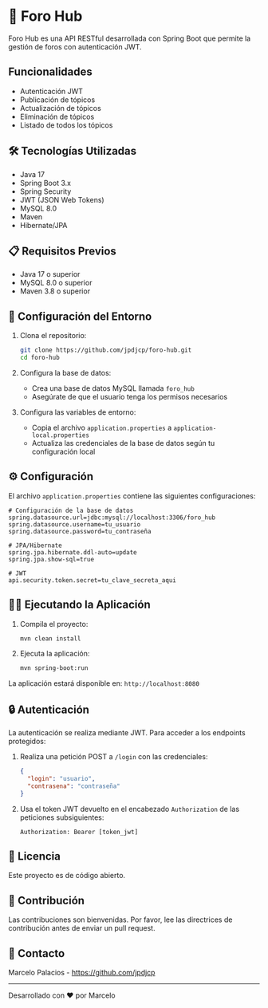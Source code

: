 # 🚀 Foro Hub

Foro Hub es una API RESTful desarrollada con Spring Boot que permite la gestión de foros con autenticación JWT.

## Funcionalidades

- Autenticación JWT
- Publicación de tópicos
- Actualización de tópicos
- Eliminación de tópicos
- Listado de todos los tópicos

## 🛠️ Tecnologías Utilizadas

- Java 17
- Spring Boot 3.x
- Spring Security
- JWT (JSON Web Tokens)
- MySQL 8.0
- Maven
- Hibernate/JPA

## 📋 Requisitos Previos

- Java 17 o superior
- MySQL 8.0 o superior
- Maven 3.8 o superior

## 🚀 Configuración del Entorno

1. Clona el repositorio:
   ```bash
   git clone https://github.com/jpdjcp/foro-hub.git
   cd foro-hub
   ```

2. Configura la base de datos:
   - Crea una base de datos MySQL llamada `foro_hub`
   - Asegúrate de que el usuario tenga los permisos necesarios

3. Configura las variables de entorno:
   - Copia el archivo `application.properties` a `application-local.properties`
   - Actualiza las credenciales de la base de datos según tu configuración local

## ⚙️ Configuración

El archivo `application.properties` contiene las siguientes configuraciones:

```properties
# Configuración de la base de datos
spring.datasource.url=jdbc:mysql://localhost:3306/foro_hub
spring.datasource.username=tu_usuario
spring.datasource.password=tu_contraseña

# JPA/Hibernate
spring.jpa.hibernate.ddl-auto=update
spring.jpa.show-sql=true

# JWT
api.security.token.secret=tu_clave_secreta_aqui
```

## 🏃‍♂️ Ejecutando la Aplicación

1. Compila el proyecto:
   ```bash
   mvn clean install
   ```

2. Ejecuta la aplicación:
   ```bash
   mvn spring-boot:run
   ```

La aplicación estará disponible en: `http://localhost:8080`

## 🔒 Autenticación

La autenticación se realiza mediante JWT. Para acceder a los endpoints protegidos:

1. Realiza una petición POST a `/login` con las credenciales:
   ```json
   {
     "login": "usuario",
     "contrasena": "contraseña"
   }
   ```

2. Usa el token JWT devuelto en el encabezado `Authorization` de las peticiones subsiguientes:
   ```
   Authorization: Bearer [token_jwt]
   ```

## 📝 Licencia

Este proyecto es de código abierto.

## 🤝 Contribución

Las contribuciones son bienvenidas. Por favor, lee las directrices de contribución antes de enviar un pull request.

## 📧 Contacto

Marcelo Palacios - https://github.com/jpdjcp

---

Desarrollado con ❤️ por Marcelo
